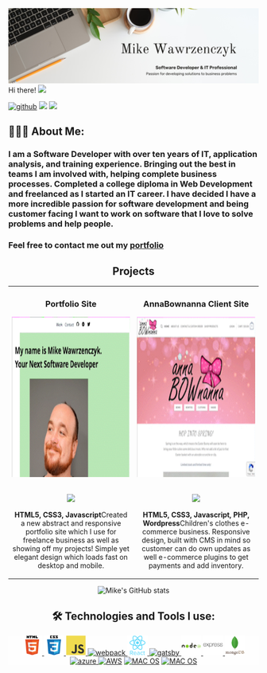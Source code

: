 <img src='MikeWawrzenczykBanner.png'>
Hi there! <img src="https://user-images.githubusercontent.com/42378118/110234147-e3259600-7f4e-11eb-95be-0c4047144dea.gif" width="40">

<a href="https://github.com/mikewawrzenczyk">![github](https://img.shields.io/badge/MyGithub-512BD4?style=for-the-badge&logo=GitHub&logoColor=white)</a>
<a href='https://www.linkedin.com/in/mike-wawrzenczyk/'><img src="https://img.shields.io/badge/My Linkedin-512BD4?style=for-the-badge&logo=linkedin&logoColor=white"></a>
<a href='https://twitter.com/michaldubs'><img src="https://img.shields.io/badge/Twitter-512BD4?style=for-the-badge&logo=twitter&logoColor=white"></a>

<h2>👨🏻‍💻 About Me:</h2>
<h3>I am a Software Developer with over ten years of IT, application analysis, and training experience. Bringing out the best in teams I am involved with, helping complete business processes. Completed a college diploma in Web Development and freelanced as I started an IT career. I have decided I have a more incredible passion for software development and being customer facing I want to work on software that I love to solve problems and help people.</h3>
<h3>Feel free to contact me out my <a href='https://michalw.com/contact.html' alt='Mike Wawrzenczyk Portfolio'>portfolio</a></h3>

<!--Project Section -->

<h2 align="center">Projects</h2>
<div align="center">
<table>
<tr>
<td width="50%">
<h3 align="center" color="white">Portfolio Site</h2>
    <div align="center" >  
    <a href='https://www.michalw.com'>
    <img src="https://github.com/mikewawrzenczyk/mikewawrzenczyk/blob/main/michalwsite.gif" alt="Mike Wawrzenczyk Portfolio picture" height="322px" width="100%" />
    </a>
    <br>
    <br>
    <p>
    <a href="https://www.michalw.com" target="_blank">
    <img src="https://img.shields.io/badge/-website-green?style=for-the-badge&color=512BD4"/>
    </a>
    </p>
    <p><strong>HTML5, CSS3, Javascript</strong>Created a new abstract and responsive portfolio site which I use for freelance business as well as showing off my projects! Simple yet elegant design which loads fast on desktop and mobile.</p>
    </div>
</td>
<td width="50%">
<h3 align="center" color="white">AnnaBownanna Client Site</h2>
<div align="center" >  
<a href='https://www.annabownanna.com'>
<img src="https://github.com/mikewawrzenczyk/mikewawrzenczyk/blob/main/annabownannasite.gif" alt="bow client ecomerce site" height="322px" width="100%" />
</a>
<br>
<br>
<p>
<a href='https://www.annabownanna.com' target="_blank">
<img src="https://img.shields.io/badge/-website-green?style=for-the-badge&color=512BD4"/>
</a>
</p>
<p><strong>HTML5, CSS3, Javascript, PHP, Wordpress</strong>Children's clothes e-commerce business. Responsive design, built with CMS in mind so customer can do own updates as well e-commerce plugins to get payments and add inventory.</p>
</div>
</table>

![Mike's GitHub stats](https://github-readme-stats.vercel.app/api?username=mikewawrzenczyk&show_icons=true&theme=synthwave)

<h2>🛠️ Technologies and Tools I use:</h2>
<tr>
<div style="background-color:rgba(255,255,255,0.5);"> 
    <a href="https://www.w3.org/html/" target="_blank"> <img src="https://raw.githubusercontent.com/devicons/devicon/master/icons/html5/html5-original-wordmark.svg" alt="html5" width="40" height="40"/> </a>
    <a href="https://www.w3schools.com/css/" target="_blank"> <img src="https://raw.githubusercontent.com/devicons/devicon/master/icons/css3/css3-original-wordmark.svg" alt="css3" width="40" height="40"/> </a>
    <a href="https://developer.mozilla.org/en-US/docs/Web/JavaScript" target="_blank"> <img src="https://raw.githubusercontent.com/devicons/devicon/master/icons/javascript/javascript-original.svg" alt="javascript" width="40" height="40"/> </a>
<a href="https://webpack.js.org/" target="_blank"> <img src="https://www.vectorlogo.zone/logos/js_webpack/js_webpack-icon.svg" alt="webpack" width="40" height="40"/> </a>
<a href="https://reactjs.org/" target="_blank"> <img src="https://raw.githubusercontent.com/devicons/devicon/master/icons/react/react-original-wordmark.svg" alt="react" width="40" height="40"/> </a>
<a href="https://www.gatsbyjs.com/" target="_blank"> <img src="https://www.vectorlogo.zone/logos/gatsbyjs/gatsbyjs-icon.svg" alt="gatsby" width="40" height="40"/> </a>
      <a href="https://nodejs.org" target="_blank"> <img src="https://raw.githubusercontent.com/devicons/devicon/master/icons/nodejs/nodejs-original-wordmark.svg" alt="nodejs" width="40" height="40"/> </a>
    <a href="https://expressjs.com" target="_blank"> <img src="https://raw.githubusercontent.com/devicons/devicon/master/icons/express/express-original-wordmark.svg" alt="express" width="40" height="40"/> </a>
    <a href="https://www.mongodb.com/" target="_blank"> <img src="https://raw.githubusercontent.com/devicons/devicon/master/icons/mongodb/mongodb-original-wordmark.svg" alt="mongodb" width="40" height="40"/> </a>
<a href="https://azure.microsoft.com/en-us/" target="_blank"> <img src="https://www.vectorlogo.zone/logos/microsoft_azure/microsoft_azure-icon.svg" alt="azure" width="40" height="40"/> </a>
<a href="https://aws.amazon.com/" target="_blank"><img src='https://www.vectorlogo.zone/logos/amazon_aws/amazon_aws-ar21.svg' alt='AWS'></a>
<a href="https://www.apple.com" target="_blank"><img src='https://www.vectorlogo.zone/logos/apple/apple-ar21.svg' alt='MAC OS'></a>
<a href="https://www.microsoft.com" target="_blank"><img src='https://www.vectorlogo.zone/logos/microsoft/microsoft-ar21.svg' alt='MAC OS'></a>
</div>
<!--
**mikewawrzenczyk/mikewawrzenczyk** is a ✨ _special_ ✨ repository because its `README.md` (this file) appears on your GitHub profile.

Here are some ideas to get you started:

- 🔭 I’m currently working on ...
- 🌱 I’m currently learning ...
- 👯 I’m looking to collaborate on ...
- 🤔 I’m looking for help with ...
- 💬 Ask me about ...
- 📫 How to reach me: ...
- 😄 Pronouns: ...
- ⚡ Fun fact: ...
-->
